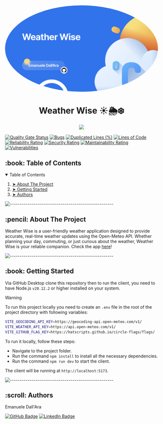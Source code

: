 <p align="center"> 
  <img alt="Screenshot 2023-03-06 alle 11 32 00" src="https://github.com/LeleDallas/WeatherWise/blob/main/public/cover.png" height="auto" width="auto" style="border-radius:100%" >
</p>


<h1 align="center">Weather Wise ☀️🌦️❄️ </h1>
<p align="center">
  <a href="https://go-skill-icons.vercel.app/">
       <img src="https://go-skill-icons.vercel.app/api/icons?i=ts,react,vite" />
  </a>
</p>

[![Quality Gate Status](https://sonarcloud.io/api/project_badges/measure?project=LeleDallas_WeatherWise&metric=alert_status)](https://sonarcloud.io/summary/new_code?id=LeleDallas_WeatherWise)
[![Bugs](https://sonarcloud.io/api/project_badges/measure?project=LeleDallas_WeatherWise&metric=bugs)](https://sonarcloud.io/summary/new_code?id=LeleDallas_WeatherWise)
[![Duplicated Lines (%)](https://sonarcloud.io/api/project_badges/measure?project=LeleDallas_WeatherWise&metric=duplicated_lines_density)](https://sonarcloud.io/summary/new_code?id=LeleDallas_WeatherWise)
[![Lines of Code](https://sonarcloud.io/api/project_badges/measure?project=LeleDallas_WeatherWise&metric=ncloc)](https://sonarcloud.io/summary/new_code?id=LeleDallas_WeatherWise)
[![Reliability Rating](https://sonarcloud.io/api/project_badges/measure?project=LeleDallas_WeatherWise&metric=reliability_rating)](https://sonarcloud.io/summary/new_code?id=LeleDallas_WeatherWise)
[![Security Rating](https://sonarcloud.io/api/project_badges/measure?project=LeleDallas_WeatherWise&metric=security_rating)](https://sonarcloud.io/summary/new_code?id=LeleDallas_WeatherWise)
[![Maintainability Rating](https://sonarcloud.io/api/project_badges/measure?project=LeleDallas_WeatherWise&metric=sqale_rating)](https://sonarcloud.io/summary/new_code?id=LeleDallas_WeatherWise)
[![Vulnerabilities](https://sonarcloud.io/api/project_badges/measure?project=LeleDallas_WeatherWise&metric=vulnerabilities)](https://sonarcloud.io/summary/new_code?id=LeleDallas_WeatherWise)

<!-- TABLE OF CONTENTS -->
<h2 id="table-of-contents"> :book: Table of Contents</h2>

<details open="open">
  <summary>Table of Contents</summary>
  <ol>
    <li><a href="#about-the-project"> ➤ About The Project</a></li>
    <li><a href="#getting-started"> ➤ Getting Started</a></li>
    <li><a href="#authors"> ➤ Authors</a></li>
  </ol>
</details>

![-----------------------------------------------------](https://raw.githubusercontent.com/andreasbm/readme/master/assets/lines/rainbow.png)

<!-- ABOUT THE PROJECT -->
<h2 id="about-the-project"> :pencil: About The Project</h2>

<p align="justify"> 

Weather Wise is a user-friendly weather application designed to provide accurate, real-time weather updates using the Open-Meteo API. Whether planning your day, commuting, or just curious about the weather, Weather Wise is your reliable companion.
Check the app [here](https://leledallas.github.io/WeatherWise/)!

</p>

![-----------------------------------------------------](https://raw.githubusercontent.com/andreasbm/readme/master/assets/lines/rainbow.png)

<!-- GETTING STARTED -->
<h2 id="getting-started"> :book: Getting Started</h2>

Via GitHub Desktop clone this repository then to run the client, you need to have Node.js `v20.12.2` or higher installed on your system.

> [!WARNING]  
> To run this project locally you need to create an `.env` file in the root of the project directory with following variables:
> ``` bash
> VITE_GEOCODING_API_KEY=https://geocoding-api.open-meteo.com/v1/
> VITE_WEATHER_API_KEY=https://api.open-meteo.com/v1/
> VITE_GITHUB_FLAG_KEY=https://hatscripts.github.io/circle-flags/flags/
> ```

To run it locally, follow these steps:

- Navigate to the project folder.
- Run the command `npm install` to install all the necessary dependencies.
- Run the command `npm run dev` to start the client.

The client will be running at `http://localhost:5173`.


![-----------------------------------------------------](https://raw.githubusercontent.com/andreasbm/readme/master/assets/lines/rainbow.png)


<!-- Authors -->
<h2 id="authors"> :scroll: Authors</h2>

Emanuele Dall'Ara

[![GitHub Badge](https://img.shields.io/badge/GitHub-100000?style=for-the-badge&logo=github&logoColor=white)](https://github.com/LeleDallas)
[![LinkedIn Badge](https://img.shields.io/badge/LinkedIn-0077B5?style=for-the-badge&logo=linkedin&logoColor=white)](https://www.linkedin.com/in/emanuele-dall-ara-40b3311a7/)
